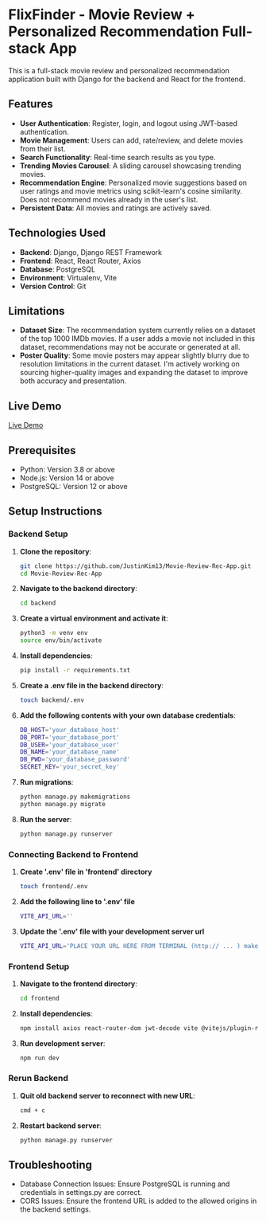 # FlixFinder - Movie Review + Personalized Recommendation Full-stack App

This is a full-stack movie review and personalized recommendation application built with Django for the backend and React for the frontend.

## Features

- **User Authentication**: Register, login, and logout using JWT-based authentication.
- **Movie Management**: Users can add, rate/review, and delete movies from their list.
- **Search Functionality**: Real-time search results as you type.
- **Trending Movies Carousel**: A sliding carousel showcasing trending movies.
- **Recommendation Engine**: Personalized movie suggestions based on user ratings and movie metrics using scikit-learn's cosine similarity. Does not recommend movies already in the user's list.
- **Persistent Data**: All movies and ratings are actively saved.

## Technologies Used

- **Backend**: Django, Django REST Framework
- **Frontend**: React, React Router, Axios
- **Database**: PostgreSQL
- **Environment**: Virtualenv, Vite
- **Version Control**: Git

## Limitations

- **Dataset Size**: The recommendation system currently relies on a dataset of the top 1000 IMDb movies. If a user adds a movie not included in this dataset, recommendations may not be accurate or generated at all.
- **Poster Quality**: Some movie posters may appear slightly blurry due to resolution limitations in the current dataset. I'm actively working on sourcing higher-quality images and expanding the dataset to improve both accuracy and presentation.

## Live Demo

[Live Demo](https://movie-review-rec-app-5dee.vercel.app/)

## Prerequisites

- Python: Version 3.8 or above
- Node.js: Version 14 or above
- PostgreSQL: Version 12 or above

## Setup Instructions

### Backend Setup

1. **Clone the repository**:
   ```bash
   git clone https://github.com/JustinKim13/Movie-Review-Rec-App.git
   cd Movie-Review-Rec-App
    ```
2. **Navigate to the backend directory**:
   ```bash
   cd backend
    ```

3. **Create a virtual environment and activate it**:
   ```bash
   python3 -m venv env
   source env/bin/activate
    ```

4. **Install dependencies**:
   ```bash
   pip install -r requirements.txt
    ```

5. **Create a .env file in the backend directory**:
   ```bash
   touch backend/.env
    ```
   
6. **Add the following contents with your own database credentials**:
   ```bash
   DB_HOST='your_database_host'
   DB_PORT='your_database_port'
   DB_USER='your_database_user'
   DB_NAME='your_database_name'
   DB_PWD='your_database_password'
   SECRET_KEY='your_secret_key'
    ```

7. **Run migrations**:
   ```bash
   python manage.py makemigrations
   python manage.py migrate
    ```
   
7. **Run the server**:
   ```bash
   python manage.py runserver
    ```

### Connecting Backend to Frontend

1. **Create '.env' file in 'frontend' directory**
   ```bash
   touch frontend/.env
    ```

2. **Add the following line to '.env' file**
   ```bash
   VITE_API_URL=''
    ```

2. **Update the '.env' file with your development server url**
   ```bash
   VITE_API_URL='PLACE YOUR URL HERE FROM TERMINAL (http:// ... ) make sure no trailing /'
    ```

### Frontend Setup

1. **Navigate to the frontend directory**:
   ```bash
   cd frontend
    ```

2. **Install dependencies**:
   ```bash
   npm install axios react-router-dom jwt-decode vite @vitejs/plugin-react react-icons --save-dev
    ```

3. **Run development server**:
   ```bash
   npm run dev
    ```

### Rerun Backend

1. **Quit old backend server to reconnect with new URL**:
   ```bash
   cmd + c
    ```

2. **Restart backend server**:
   ```bash
   python manage.py runserver
    ```

## Troubleshooting

- Database Connection Issues: Ensure PostgreSQL is running and credentials in settings.py are correct.
- CORS Issues: Ensure the frontend URL is added to the allowed origins in the backend settings.
